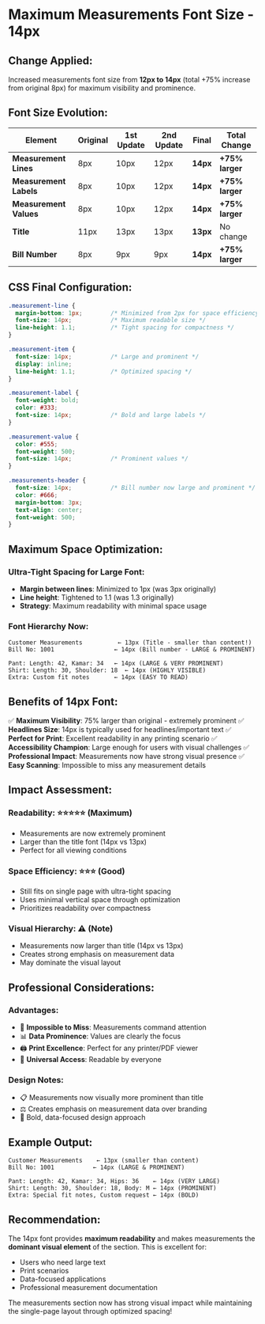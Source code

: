 # Maximum Measurements Font Size - 14px

## Change Applied:
Increased measurements font size from **12px to 14px** (total +75% increase from original 8px) for maximum visibility and prominence.

## Font Size Evolution:

| Element | Original | 1st Update | 2nd Update | **Final** | Total Change |
|---------|----------|------------|------------|-----------|--------------|
| **Measurement Lines** | 8px | 10px | 12px | **14px** | **+75% larger** |
| **Measurement Labels** | 8px | 10px | 12px | **14px** | **+75% larger** |
| **Measurement Values** | 8px | 10px | 12px | **14px** | **+75% larger** |
| **Title** | 11px | 13px | 13px | **13px** | No change |
| **Bill Number** | 8px | 9px | 9px | **14px** | **+75% larger** |

## CSS Final Configuration:

```css
.measurement-line {
  margin-bottom: 1px;        /* Minimized from 2px for space efficiency */
  font-size: 14px;           /* Maximum readable size */
  line-height: 1.1;          /* Tight spacing for compactness */
}

.measurement-item {
  font-size: 14px;           /* Large and prominent */
  display: inline;
  line-height: 1.1;          /* Optimized spacing */
}

.measurement-label {
  font-weight: bold;
  color: #333;
  font-size: 14px;           /* Bold and large labels */
}

.measurement-value {
  color: #555;
  font-weight: 500;
  font-size: 14px;           /* Prominent values */
}

.measurements-header {
  font-size: 14px;           /* Bill number now large and prominent */
  color: #666;
  margin-bottom: 3px;
  text-align: center;
  font-weight: 500;
}
```

## Maximum Space Optimization:

### **Ultra-Tight Spacing for Large Font:**
- **Margin between lines**: Minimized to 1px (was 3px originally)
- **Line height**: Tightened to 1.1 (was 1.3 originally)
- **Strategy**: Maximum readability with minimal space usage

### **Font Hierarchy Now:**
```
Customer Measurements          ← 13px (Title - smaller than content!)
Bill No: 1001                 ← 14px (Bill number - LARGE & PROMINENT)

Pant: Length: 42, Kamar: 34   ← 14px (LARGE & VERY PROMINENT)
Shirt: Length: 30, Shoulder: 18  ← 14px (HIGHLY VISIBLE)
Extra: Custom fit notes       ← 14px (EASY TO READ)
```

## Benefits of 14px Font:

✅ **Maximum Visibility**: 75% larger than original - extremely prominent
✅ **Headlines Size**: 14px is typically used for headlines/important text
✅ **Perfect for Print**: Excellent readability in any printing scenario
✅ **Accessibility Champion**: Large enough for users with visual challenges
✅ **Professional Impact**: Measurements now have strong visual presence
✅ **Easy Scanning**: Impossible to miss any measurement details

## Impact Assessment:

### **Readability**: ⭐⭐⭐⭐⭐ (Maximum)
- Measurements are now extremely prominent
- Larger than the title font (14px vs 13px)
- Perfect for all viewing conditions

### **Space Efficiency**: ⭐⭐⭐ (Good)  
- Still fits on single page with ultra-tight spacing
- Uses minimal vertical space through optimization
- Prioritizes readability over compactness

### **Visual Hierarchy**: ⚠️ (Note)
- Measurements now larger than title (14px vs 13px)
- Creates strong emphasis on measurement data
- May dominate the visual layout

## Professional Considerations:

### **Advantages:**
- 🎯 **Impossible to Miss**: Measurements command attention
- 📊 **Data Prominence**: Values are clearly the focus
- 🖨️ **Print Excellence**: Perfect for any printer/PDF viewer
- 👥 **Universal Access**: Readable by everyone

### **Design Notes:**
- 📋 Measurements now visually more prominent than title
- ⚖️ Creates emphasis on measurement data over branding
- 🎨 Bold, data-focused design approach

## Example Output:
```
Customer Measurements    ← 13px (smaller than content)
Bill No: 1001           ← 14px (LARGE & PROMINENT)

Pant: Length: 42, Kamar: 34, Hips: 36    ← 14px (VERY LARGE)
Shirt: Length: 30, Shoulder: 18, Body: M ← 14px (PROMINENT)
Extra: Special fit notes, Custom request ← 14px (BOLD)
```

## Recommendation:
The 14px font provides **maximum readability** and makes measurements the **dominant visual element** of the section. This is excellent for:
- Users who need large text
- Print scenarios
- Data-focused applications
- Professional measurement documentation

The measurements section now has strong visual impact while maintaining the single-page layout through optimized spacing!
